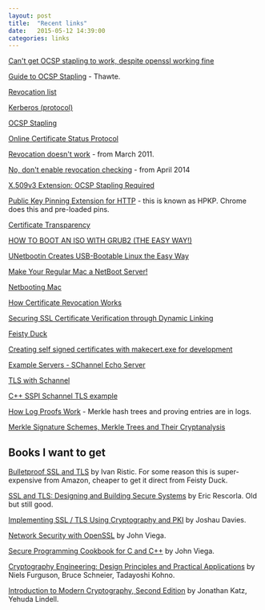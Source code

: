```yaml
---
layout: post
title:  "Recent links"
date:   2015-05-12 14:39:00
categories: links
---
```


[Can't get OCSP stapling to work, despite openssl working fine](https://community.qualys.com/thread/12315)

[Guide to OCSP Stapling](https://www.thawte.com/assets/documents/whitepaper/ocsp-stapling.pdf) - Thawte.

[Revocation list](http://en.wikipedia.org/wiki/Revocation_list)

[Kerberos (protocol)](http://en.wikipedia.org/wiki/Kerberos_(protocol))

[OCSP Stapling](http://en.wikipedia.org/wiki/OCSP_stapling)

[Online Certificate Status Protocol](http://en.wikipedia.org/wiki/Online_Certificate_Status_Protocol)

[Revocation doesn't work](https://www.imperialviolet.org/2011/03/18/revocation.html) - from March 2011.

[No, don't enable revocation checking](https://www.imperialviolet.org/2014/04/19/revchecking.html) - from April 2014

[X.509v3 Extension: OCSP Stapling Required](https://tools.ietf.org/html/draft-hallambaker-muststaple-00)

[Public Key Pinning Extension for HTTP](https://tools.ietf.org/html/draft-ietf-websec-key-pinning-21) - this is known as HPKP. Chrome does this and pre-loaded pins.

[Certificate Transparency](http://www.certificate-transparency.org/)

[HOW TO BOOT AN ISO WITH GRUB2 (THE EASY WAY!)](http://www.webupd8.org/2011/02/how-to-boot-iso-with-grub2-easy-way.html)

[UNetbootin Creates USB-Bootable Linux the Easy Way](http://lifehacker.com/5042630/unetbootin-creates-usb-bootable-linux-the-easy-way)

[Make Your Regular Mac a NetBoot Server!](http://www.instructables.com/id/Make-Your-Regular-Mac-a-NetBoot-Server!/)

[Netbooting Mac](http://mike.passwall.com/macnc/macosxs.html)

[How Certificate Revocation Works](https://technet.microsoft.com/en-us/library/ee619754(WS.10).aspx)

[Securing SSL Certificate Verification through Dynamic Linking](http://cise.ufl.edu/~bates/documents/Bates_Ccs14.pdf)

[Feisty Duck](https://www.feistyduck.com/)

[Creating self signed certificates with makecert.exe for development](http://www.jayway.com/2014/09/03/creating-self-signed-certificates-with-makecert-exe-for-development/)

[Example Servers - SChannel Echo Server](http://www.serverframework.com/ServerFramework/latest/Docs/examples-schannelechoserver.html)

[TLS with Schannel](http://www.coastrd.com/tls-with-schannel)

[C++ SSPI Schannel TLS example](http://www.coastrd.com/c-schannel-smtp)

[How Log Proofs Work](http://www.certificate-transparency.org/log-proofs-work) - Merkle hash trees and proving entries are in logs.

[Merkle Signature Schemes, Merkle Trees and Their Cryptanalysis](https://www.emsec.rub.de/media/crypto/attachments/files/2011/04/becker_1.pdf)

## Books I want to get

[Bulletproof SSL and TLS](http://www.amazon.com/Bulletproof-SSL-TLS-Understanding-Applications/dp/1907117040/) by Ivan Ristic. For some reason this is super-expensive from Amazon, cheaper to get it direct from Feisty Duck.

[SSL and TLS: Designing and Building Secure Systems](http://www.amazon.com/SSL-TLS-Designing-Building-Systems/dp/0201615983) by Eric Rescorla. Old but still good.

[Implementing SSL / TLS Using Cryptography and PKI](http://www.amazon.com/Implementing-SSL-TLS-Using-Cryptography/dp/0470920416/) by Joshau Davies.

[Network Security with OpenSSL](http://www.amazon.com/Network-Security-OpenSSL-John-Viega/dp/059600270X/) by John Viega.

[Secure Programming Cookbook for C and C++](http://www.amazon.com/Secure-Programming-Cookbook-Cryptography-Authentication/dp/0596003943/) by John Viega.

[Cryptography Engineering: Design Principles and Practical Applications](http://www.amazon.com/Cryptography-Engineering-Principles-Practical-Applications/dp/0470474246/) by Niels Furguson, Bruce Schneier, Tadayoshi Kohno.

[Introduction to Modern Cryptography, Second Edition](http://www.amazon.com/Introduction-Cryptography-Edition-Chapman-Security/dp/1466570261/) by Jonathan Katz, Yehuda Lindell.
